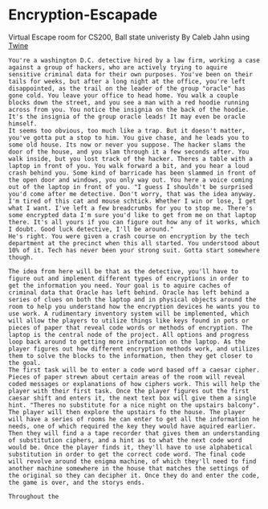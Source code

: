 # Encryption-Escapade
Virtual Escape room for CS200, Ball state univeristy By Caleb Jahn using [Twine](https://twinery.org/2/#/stories/fe834e54-a232-4b5e-9947-a9581d216257)

    You're a washington D.C. detective hired by a law firm, working a case against a group of hackers, who are actively trying to aquire sensitive criminal data for their own purposes. You've been on their tails for weeks, but after a long night at the office, you're left disappointed, as the trail on the leader of the group "oracle" has gone cold. You leave your office to head home. You walk a couple blocks down the street, and you see a man with a red hoodie running across from you. You notice the insignia on the back of the hoodie. It's the insignia of the group oracle leads! It may even be oracle himself. 
    It seems too obvious, too much like a trap. But it doesn't matter, you've gotta put a stop to him. You give chase, and he leads you to some old house. Its now or never you suppose. The hacker slams the door of the house, and you slam through it a few seconds after. You walk inside, but you lost track of the hacker. Theres a table with a laptop in front of you. You walk forward a bit, and you hear a loud crash behind you. Some kind of barricade has been slammed in front of the open door and windows, you only way out. You here a voice coming out of the laptop in front of you. "I guess I shouldn't be surprised you'd come after me detective. Don't worry, that was the idea anyway. I'm tired of this cat and mouse schtick. Whether I win or lose, I get what I want. I've left a few breadcrumbs for you to stop me. There's some encrypted data I'm sure you'd like to get from me on that laptop there. It's all yours if you can figure out how any of it works, which I doubt. Good luck detective, I'll be around."
    He's right. You were given a crash course on encryption by the tech department at the precinct when this all started. You understood about 10% of it. Tech has never been your strong suit. Gotta start somewhere though.

    The idea from here will be that as the detective, you'll have to figure out and implement different types of encryptions in order to get the information you need. Your goal is to aquire caches of criminal data that Oracle has left behind. Oracle has left behind a series of clues on both the laptop and in physical objects around the room to help you understand how the encryption devices he wants you to use work. A rudimentary inventory system will be implemented, which will allow the players to utilize things like keys found in pots or pieces of paper that reveal code words or methods of encryption. The laptop is the central node of the project. All options and progress loop back around to getting more information on the laptop. As the player figures out how different encryption methods work, and utilizes them to solve the blocks to the information, then they get closer to the goal.  
    The first task will be to enter a code word based off a caesar cipher. Pieces of paper strewn about certain areas of the room will reveal coded messages or explanations of how ciphers work. This will help the player with their first task. Once the player figures out the first caesar shift and enters it, the next text box will give them a single hint. "Theres no substitute for a nice night on the upstairs balcony". The player will then explore the upstairs fo the house. The player will have a series of rooms he can enter to get all the information he needs, one of which required the key they would have aquired earlier. Then they will find a a tape recorder that gives them an understanding of substitution ciphers, and a hint as to what the next code word would be. Once the player finds it, they'll have to use alphabetical substitution in order to get the correct code word. The final code will revolve around the enigma machine, of which they'll need to find another machine somewhere in the house that matches the settings of the original so they can decipher it. Once they do and enter the code, the game is over, and the storys ends.

    Throughout the
